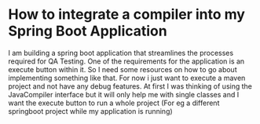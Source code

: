 
# How to integrate a compiler into my Spring Boot Application

I am building a spring boot application that streamlines the processes required for QA Testing.
One of the requirements for the application is an execute button within it. So I need some resources on how to go about implementing something like that. For now i just want to execute a maven project and not have any debug features.
At first I was thinking of using the JavaCompiler interface but it will only help me with single classes and I want the execute button to run a whole project (For eg a different springboot project while my application is running)

        